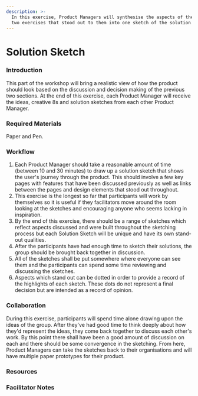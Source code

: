 ```yaml
---
description: >-
  In this exercise, Product Managers will synthesise the aspects of the previous
  two exercises that stood out to them into one sketch of the solution.
---
```


# Solution Sketch

### Introduction

This part of the workshop will bring a realistic view of how the product should look based on the discussion and decision making of the previous two sections. At the end of this exercise, each Product Manager will receive the ideas, creative 8s and solution sketches from each other Product Manager.

### Required Materials

Paper and Pen.

### Workflow

1. Each Product Manager should take a reasonable amount of time \(between 10 and 30 minutes\) to draw up a solution sketch that shows the user's journey through the product. This should involve a few key pages with features that have been discussed previously as well as links between the pages and design elements that stood out throughout.
2. This exercise is the longest so far that participants will work by themselves so it is useful if they facilitators move around the room looking at the sketches and encouraging anyone who seems lacking in inspiration.
3. By the end of this exercise, there should be a range of sketches which reflect aspects discussed and were built throughout the sketching process but each Solution Sketch will be unique and have its own stand-out qualities.
4. After the participants have had enough time to sketch their solutions, the group should be brought back together in discussion.
5. All of the sketches shall be put somewhere where everyone can see them and the participants can spend some time reviewing and discussing the sketches.
6. Aspects which stand out can be dotted in order to provide a record of the highlights of each sketch. These dots do not represent a final decision but are intended as a record of opinion.

### Collaboration

During this exercise, participants will spend time alone drawing upon the ideas of the group. After they've had good time to think deeply about how they'd represent the ideas, they come back together to discuss each other's work. By this point there shall have been a good amount of discussion on each and there should be some convergence in the sketching. From here, Product Managers can take the sketches back to their organisations and will have multiple paper prototypes for their product.

### Resources

### Facilitator Notes

